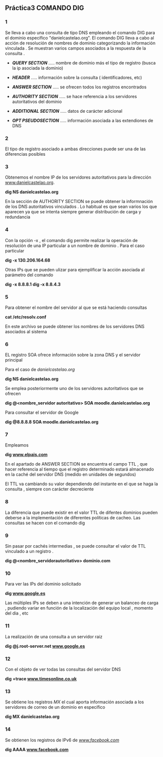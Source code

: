 ## Práctica3    COMANDO DIG 





### 1


Se lleva a cabo una consulta de tipo DNS empleando el comando DIG para el dominio específico "danielcastelao.org".
El comando DIG lleva a cabo al acción de resolución de nombres de dominio categorizando la información vinculada .
Se muestran varios campos asociados a la respuesta de la consulta .


- _**QUERY SECTION**_ .....   nombre de dominio más el tipo de registro (busca la ip asociada la dominio)

- _**HEADER**_ ..... información sobre la consulta ( identificadores, etc)

- _**ANSWER SECTION**_ ..... se ofrecen todos los registros encontrados

- _**AUTHORITY SECTION**_ ..... se hace referencia a los servidores autoritativos del dominio

- _**ADDITIONAL SECTION**_ ..... datos de carácter adicional

- _**OPT PSEUDOSECTION**_ .....  información asociada a las extendiones de DNS




### 2



El tipo de registro asociado a ambas direcciones puede ser una de las diferencias posibles 




### 3



Obtenemos el nombre IP de los servidores autoritativos para la dirección www.danielcastelao.org.


**dig NS danielcastelao.org**


En la sección de AUTHORITY SECTION se puede obtener la informnación de los DNS autoritativos vinculados .
Lo habitual es que sean varios los que aparecen ya que se intenta siempre generar distribución  de carga y redundancia 



### 4



Con la opción -x , el comando dig permite realizar la operación de resolución de una IP particular a un nombre de dominio . Para el caso particular 


**dig -x  130.206.164.68**


Otras IPs que se pueden ulizar para ejemplificar la acción asociada al parámetro del comando

**dig -x 8.8.8.1**
**dig -x 8.8.4.3**



### 5



Para obtener el nombre del servidor al que se está haciendo consultas 


**cat /etc/resolv.conf**


En este archivo se puede obtener los nombres de los servidores DNS asociados al sistema 




### 6



EL registro SOA ofrece información sobre la zona DNS y el servidor principal 


Para el caso de _danielcastelao.org_

**dig NS danielcastelao.org**

Se emplea posteriormente uno de los servidores autoritativos que se ofrecen 

**dig @<nombre_servidor autoritativo> SOA moodle.danielcastelao.org**


Para consultar el servidor de Google 


**dig @8.8.8.8 SOA moodle.danielcastelao.org**




### 7



Empleamos 


**dig www.elpais.com**


En el apartado de ANSWER SECTION se encuentra el campo TTL , que hacer referencia al tiempo que el registro determinado estará almacenado en la caché del servidor DNS (medido en unidades de segundos)

El TTL va cambiando su valor dependiendo del instante en el que se haga la consulta , siempre con carácter decreciente



### 8


La diferencia que puede existir en el valor TTL de difentes dominios pueden deberse a la implementación de diferentes políticas de cacheo. Las consultas se hacen con el comando dig 



### 9



Sin pasar por cachés intermedias , se puede consultar el valor de   TTL vinculado a un registro .


**dig @<nombre_servidorautoritativo> dominio.com**




### 10



Para ver las IPs del dominio solicitado 


**dig www.google.es** 

Las múltiples IPs se deben a una intención de generar un balanceo de carga , pudiendo variar en función de la localización del equipo local , momento del dia , etc





### 11



La realización de una consulta a un servidor raiz 


**dig   @j.root-server.net www.google.es**





### 12



Con el objeto de ver todas las consultas del servidor DNS 



**dig +trace www.timesonline.co.uk**





### 13




Se obtiene los registros _MX_  el cual aporta información asociada a los servidores de correo de un dominio en específico


**dig MX danielcastelao.org**





### 14



Se obtienen los registros de IPv6 de _www.facebook.com_




**dig AAAA www.facebook.com** 











